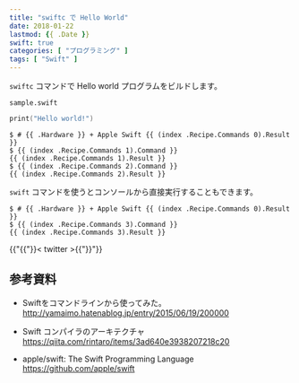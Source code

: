 ```yaml
---
title: "swiftc で Hello World"
date: 2018-01-22
lastmod: {{ .Date }}
swift: true
categories: [ "プログラミング" ]
tags: [ "Swift" ]
---
```


`swiftc` コマンドで Hello world プログラムをビルドします。

`sample.swift`

```swift
print("Hello world!")
```

```console
$ # {{ .Hardware }} + Apple Swift {{ (index .Recipe.Commands 0).Result }}
$ {{ (index .Recipe.Commands 1).Command }}
{{ (index .Recipe.Commands 1).Result }}
$ {{ (index .Recipe.Commands 2).Command }}
{{ (index .Recipe.Commands 2).Result }}
```

`swift` コマンドを使うとコンソールから直接実行することもできます。

```console
$ # {{ .Hardware }} + Apple Swift {{ (index .Recipe.Commands 0).Result }}
$ {{ (index .Recipe.Commands 3).Command }}
{{ (index .Recipe.Commands 3).Result }}
```

{{"{{"}}< twitter >{{"}}"}}

## 参考資料
- Swiftをコマンドラインから使ってみた。<br />
  <span style="word-break: break-all;">
  http://yamaimo.hatenablog.jp/entry/2015/06/19/200000
  </span>

- Swift コンパイラのアーキテクチャ<br />
  <span style="word-break: break-all;">
  https://qiita.com/rintaro/items/3ad640e3938207218c20
  </span>

- apple/swift: The Swift Programming Language<br />
  <span style="word-break: break-all;">
  https://github.com/apple/swift
  </span>
